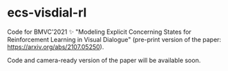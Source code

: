 # ecs-visdial-rl
Code for BMVC'2021 ✨ "Modeling Explicit Concerning States for Reinforcement Learning in Visual Dialogue" (pre-print version of the paper: https://arxiv.org/abs/2107.05250).

Code and camera-ready version of the paper will be available soon.
